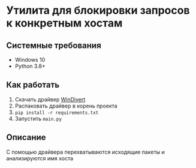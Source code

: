 # Утилита для блокировки запросов к конкретным хостам

## Системные требования
- Windows 10
- Python 3.8+

## Как работать
1. Скачать драйвер [WinDivert](https://github.com/basil00/WinDivert)
2. Распаковать драйвер в корень проекта
3. ```pip install -r requirements.txt```
4. Запустить `main.py`

## Описание
С помощью драйвера перехватываются исходящие пакеты и анализируются имя хоста